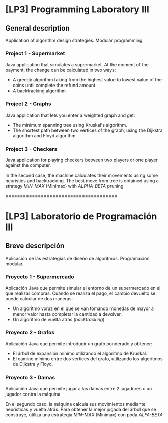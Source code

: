 [LP3] Programming Laboratory III
==

## General description

Application of algorithm design strategies. Modular programming.

### Project 1 - Supermarket

Java application that simulates a supermarket.
At the moment of the payment, the change can be calculated in two ways:
* A greedy algorithm taking from the highest value to lowest value of the coins until complete the refund amount.
* A backtracking algorithm

### Project 2 - Graphs

Java application that lets you enter a weighted graph and get:
* The minimum spanning tree using Kruskal's algorithm.
* The shortest path between two vertices of the graph, using the Dijkstra algorithm and Floyd algorithm

### Project 3 - Checkers

Java application for playing checkers between two players or one player against the computer.

In the second case, the machine calculates their movements using some heuristics and backtracking. The best move from tree is obtained using a strategy *MIN-MAX* (Minimax) with *ALPHA-BETA* pruning 

======================================


[LP3] Laboratorio de Programación III
==

## Breve descripción

Aplicación de las estrategias de diseño de algoritmos. Programación modular.

### Proyecto 1 - Supermercado

Aplicación Java que permite simular el entorno de un supermercado en el que realizar compras.
Cuando se realiza el pago, el cambio devuelto se puede calcular de dos maneras:
* Un algoritmo voraz en el que se van tomando monedas de mayor a menor valor hasta completar la cantidad a devolver.
* Un algoritmo de vuelta atrás (*backtracking*)

### Proyecto 2 - Grafos

Aplicación Java que permite introducir un grafo ponderado y obtener:
* El árbol de expansión mínimo utilizando el algoritmo de Kruskal.
* El camino mínimo entre dos vértices del grafo, utilizando los algoritmos de Dijkstra y Floyd.

### Proyecto 3 - Damas

Aplicación Java que permite jugar a las damas entre 2 jugadores o un jugador contra la máquina.

En el segundo caso, la máquina calcula sus movimientos mediante heurísticas y vuelta atrás. Para obtener la mejor jugada del árbol que se construye, utiliza una estrategia *MIN-MAX* (Minimax) con poda *ALFA-BETA*

